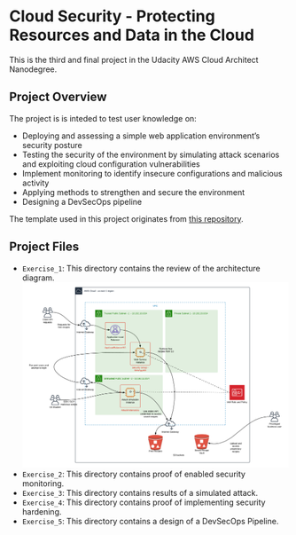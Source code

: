# Cloud Security - Protecting Resources and Data in the Cloud

This is the third and final project in the Udacity AWS Cloud Architect Nanodegree.

## Project Overview

The project is is inteded to test user knowledge on:

- Deploying and assessing a simple web application environment’s security posture
- Testing the security of the environment by simulating attack scenarios and exploiting cloud configuration vulnerabilities
- Implement monitoring to identify insecure configurations and malicious activity
- Applying methods to strengthen and secure the environment
- Designing a DevSecOps pipeline

The template used in this project originates from [this repository](https://github.com/udacity/nd063-c3-design-for-security-project-starter).

## Project Files

- `Exercise_1`: This directory contains the review of the architecture diagram.
![base environment](starter/AWS-WebServiceDiagram-v1-insecure.png)
- `Exercise_2`: This directory contains proof of enabled security monitoring.
- `Exercise_3`: This directory contains results of a simulated attack.
- `Exercise_4`: This directory contains proof of implementing security hardening.
- `Exercise_5`: This directory contains a design of a DevSecOps Pipeline.
